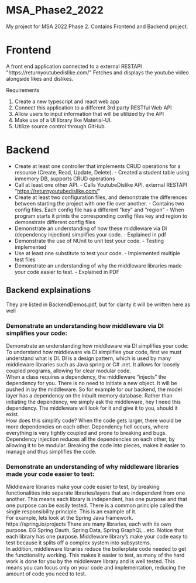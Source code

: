 # MSA_Phase2_2022
My project for MSA 2022 Phase 2. Contains Frontend and Backend project. 

<h1> Frontend </h1>
A front end application connected to a external RESTAPI "https://returnyoutubedislike.com/"
Fetches and displays the youtube video alongside likes and dislikes. 

Requirements
1) Create a new typescript and react web app
2) Connect this application to a different 3rd party RESTful Web API
3) Allow users to input information that will be utilized by the API
4) Make use of a UI library like Material-UI.
5) Utilize source control through GitHub.


<h1> Backend </h1>

- Create at least one controller that implements CRUD operations for a resource (Create, Read, Update, Delete).
        - Created a student table using inmemory DB, supports CRUD operations
- Call at least one other API.
        - Calls YoutubeDislike API. external RESTAPI "https://returnyoutubedislike.com/"
- Create at least two configuration files, and demonstrate the differences between starting the project with one file over another.
        - Contains two config files. Each config file has a different "key" and "region"
        - When program starts it prints the corresponding config files key and region to demonstrate different config files        
- Demonstrate an understanding of how these middleware via DI (dependency injection) simplifies your code.
        - Explained in pdf
- Demonstrate the use of NUnit to unit test your code.
        - Testing implemented
- Use at least one substitute to test your code.
        - Implemented multiple test files
- Demonstrate an understanding of why the middleware libraries made your code easier to test.
        - Explained in PDF
        
<h2> Backend explainations </h2>
<p>They are listed in BackendDemos.pdf, but for clarity it will be written here as well </p>

<h3>Demonstrate an understanding how middleware via DI simplifies your code:</h3>
<p>
Demonstrate an understanding how middleware via DI simplifies your code:
To understand how middleware via DI simplifies your code, first we must understand what is DI.
DI is a design pattern, which is used by many middleware libraries such as Java spring or C# .net. It 
allows for loosely coupled programs, allowing for clear modular code. 
</br>
When a class requires a dependency, the middleware “injects” the dependency for you. There is no 
need to initiate a new object. It will be pushed in by the middleware. So for example for our 
backend, the model layer has a dependency on the inbuilt memory database. Rather than initiating
the dependency, we simply ask the middleware, hey I need this dependency. The middleware will 
look for it and give it to you, should it exist. 
</br>
How does this simplify code? When the code gets larger, there would be more dependencies on 
each other. Dependency hell occurs, where everything is very tightly coupled and prone to breaking
and bugs. Dependency injection reduces all the dependencies on each other, by allowing it to be 
modular. Breaking the code into pieces, makes it easier to manage and thus simplifies the code. 
</br>
</p>


<h3>Demonstrate an understanding of why middleware libraries made your code easier to test:</h3>

<p>
Middleware libraries make your code easier to test, by breaking functionalities into separate
libraries/layers that are independent from one another. This means each library is independent, has 
one purpose and that one purpose can be easily tested. There is a common principle called the 
single responsibility principle. This is an example of it. 
</br>
For example, lets look at the Spring Java framework. https://spring.io/projects
There are many libraries, each with its own purpose. EG Spring Oauth, Spring Data, Spring 
GraphQL…etc. Notice that each library has one purpose. Middleware library’s make your code easy 
to test because it splits off a complex system into subsystems. 
</br>
In addition, middleware libraries reduce the boilerplate code needed to get the functionality 
working. This makes it easier to test, as many of the hard work is done for you by the middleware 
library and is well tested. This means you can focus only on your code and implementation, reducing 
the amount of code you need to test. 
</p>
